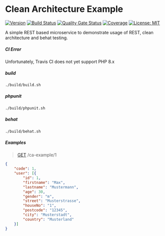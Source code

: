 # Clean Architecture Example

[![Version](https://img.shields.io/badge/Version-1.0.0-blue)](https://github.com/hulkthedev/symfony-clean-architecture-example)
[![Build Status](https://app.travis-ci.com/hulkthedev/symfony-clean-architecture-example.svg?branch=develop)](https://app.travis-ci.com/github/hulkthedev/symfony-clean-architecture-example)
[![Quality Gate Status](https://sonarcloud.io/api/project_badges/measure?project=hulkthedev_symfony-clean-architecture-example&metric=alert_status)](https://sonarcloud.io/dashboard?id=hulkthedev_symfony-clean-architecture-example)
[![Coverage](https://sonarcloud.io/api/project_badges/measure?project=hulkthedev_symfony-clean-architecture-example&metric=coverage)](https://sonarcloud.io/dashboard?id=hulkthedev_symfony-clean-architecture-example)
[![License: MIT](https://img.shields.io/badge/License-MIT-green.svg)](https://opensource.org/licenses/MIT)

A simple REST based microservice to demonstrate usage of REST, clean architecture and behat testing.

##### CI Error

Unfortunately, Travis CI does not yet support PHP 8.x

##### build

```bash
./build/build.sh
```

##### phpunit

```bash
./build/phpunit.sh
```

##### behat

```bash
./build/behat.sh
```

##### Examples

> [GET](http://localhost:3699/ca-example/1) /ca-example/1
```json
{
    "code": 1,
    "user": [{
        "id": 1,
        "firstname": "Max",
        "lastname": "Mustermann",
        "age": 30,
        "gender": "m",
        "street": "Musterstrasse",
        "houseNo": "1",
        "postcode": "12345",
        "city": "Musterstadt",
        "country": "Musterland"
    }]
}
```